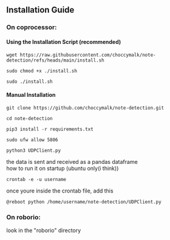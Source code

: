 ## Installation Guide
### On coprocessor:
#### Using the Installation Script (recommended)
```
wget https://raw.githubusercontent.com/choccymalk/note-detection/refs/heads/main/install.sh
```
```
sudo chmod +x ./install.sh
```
```
sudo ./install.sh
```
#### Manual Installation
```
git clone https://github.com/choccymalk/note-detection.git
```
```
cd note-detection
```
```
pip3 install -r requirements.txt
```
```
sudo ufw allow 5806
```
```
python3 UDPClient.py
```
the data is sent and received as a pandas dataframe\
how to run it on startup (ubuntu only(i think)) 
```
crontab -e -u username 
```
once youre inside the crontab file, add this
```
@reboot python /home/username/note-detection/UDPClient.py 
```
### On roborio:
look in the "roborio" directory 
